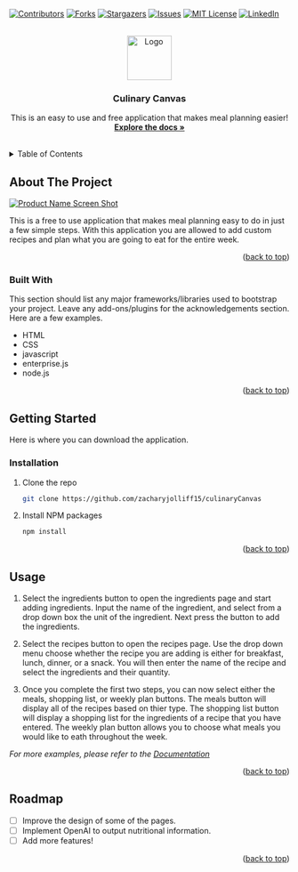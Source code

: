 <a name="readme-top"></a>

[![Contributors][contributors-shield]][contributors-url]
[![Forks][forks-shield]][forks-url]
[![Stargazers][stars-shield]][stars-url]
[![Issues][issues-shield]][issues-url]
[![MIT License][license-shield]][license-url]
[![LinkedIn][linkedin-shield]][linkedin-url]

<!-- PROJECT LOGO -->
<br />
<div align="center">
  <a href="https://github.com/othneildrew/Best-README-Template">
    <img src="images/logo.png" alt="Logo" width="80" height="80">
  </a>

  <h3 align="center">Culinary Canvas</h3>

  <p align="center">
    This is an easy to use and free application that makes meal planning easier!
    <br />
    <a href="https://github.com/zacharyjolliff15/culinaryCanvas"><strong>Explore the docs »</strong></a>
    <br />
    <br />
</div>



<!-- TABLE OF CONTENTS -->
<details>
  <summary>Table of Contents</summary>
  <ol>
    <li>
      <a href="#about-the-project">About The Project</a>
      <ul>
        <li><a href="#built-with">Built With</a></li>
      </ul>
    </li>
    <li>
      <a href="#getting-started">Getting Started</a>
      <ul>
        <li><a href="#installation">Installation</a></li>
      </ul>
    </li>
    <li><a href="#usage">Usage</a></li>
    <li><a href="#roadmap">Roadmap</a></li>
  </ol>
</details>



<!-- ABOUT THE PROJECT -->
## About The Project

[![Product Name Screen Shot][product-screenshot]](https://example.com)

This is a free to use application that makes meal planning easy to do in just a few simple steps. With this application you are allowed to add custom recipes and plan what you are going to eat for the entire week. 

    
<p align="right">(<a href="#readme-top">back to top</a>)</p>



### Built With

This section should list any major frameworks/libraries used to bootstrap your project. Leave any add-ons/plugins for the acknowledgements section. Here are a few examples.

* HTML
* CSS
* javascript
* enterprise.js
* node.js

<p align="right">(<a href="#readme-top">back to top</a>)</p>



<!-- GETTING STARTED -->
## Getting Started

Here is where you can download the application.

### Installation

1. Clone the repo
   ```sh
   git clone https://github.com/zacharyjolliff15/culinaryCanvas
   ```
2. Install NPM packages
   ```sh
   npm install
   ```
<p align="right">(<a href="#readme-top">back to top</a>)</p>



<!-- USAGE EXAMPLES -->
## Usage

1) Select the ingredients button to open the ingredients page and start adding ingredients. Input the name of the ingredient, and select from a drop down box the unit of the ingredient. Next press the button to add the ingredients.

2) Select the recipes button to open the recipes page. Use the drop down menu choose whether the recipe you are adding is either for breakfast, lunch, dinner, or a snack. You will then enter the name of the recipe and select the ingredients and their quantity.

3) Once you complete the first two steps, you can now select either the meals, shopping list, or weekly plan buttons. The meals button will display all of the recipes based on thier type. The shopping list button will display a shopping list for the ingredients of a recipe that you have entered. The weekly plan button allows you to choose what meals you would like to eath throughout the week.

_For more examples, please refer to the [Documentation](https://github.com/zacharyjolliff15/culinaryCanvas)_

<p align="right">(<a href="#readme-top">back to top</a>)</p>



<!-- ROADMAP -->
## Roadmap

- [ ] Improve the design of some of the pages.
- [ ] Implement OpenAI to output nutritional information.
- [ ] Add more features!

<p align="right">(<a href="#readme-top">back to top</a>)</p>


<!-- MARKDOWN LINKS & IMAGES -->
<!-- https://www.markdownguide.org/basic-syntax/#reference-style-links -->
[contributors-shield]: https://img.shields.io/github/contributors/othneildrew/Best-README-Template.svg?style=for-the-badge
[contributors-url]: https://github.com/othneildrew/Best-README-Template/graphs/contributors
[forks-shield]: https://img.shields.io/github/forks/othneildrew/Best-README-Template.svg?style=for-the-badge
[forks-url]: https://github.com/othneildrew/Best-README-Template/network/members
[stars-shield]: https://img.shields.io/github/stars/othneildrew/Best-README-Template.svg?style=for-the-badge
[stars-url]: https://github.com/othneildrew/Best-README-Template/stargazers
[issues-shield]: https://img.shields.io/github/issues/othneildrew/Best-README-Template.svg?style=for-the-badge
[issues-url]: https://github.com/othneildrew/Best-README-Template/issues
[license-shield]: https://img.shields.io/github/license/othneildrew/Best-README-Template.svg?style=for-the-badge
[license-url]: https://github.com/othneildrew/Best-README-Template/blob/master/LICENSE.txt
[linkedin-shield]: https://img.shields.io/badge/-LinkedIn-black.svg?style=for-the-badge&logo=linkedin&colorB=555
[linkedin-url]: https://linkedin.com/in/othneildrew
[product-screenshot]: images/screenshot.png
[Next.js]: https://img.shields.io/badge/next.js-000000?style=for-the-badge&logo=nextdotjs&logoColor=white
[Next-url]: https://nextjs.org/
[React.js]: https://img.shields.io/badge/React-20232A?style=for-the-badge&logo=react&logoColor=61DAFB
[React-url]: https://reactjs.org/
[Vue.js]: https://img.shields.io/badge/Vue.js-35495E?style=for-the-badge&logo=vuedotjs&logoColor=4FC08D
[Vue-url]: https://vuejs.org/
[Angular.io]: https://img.shields.io/badge/Angular-DD0031?style=for-the-badge&logo=angular&logoColor=white
[Angular-url]: https://angular.io/
[Svelte.dev]: https://img.shields.io/badge/Svelte-4A4A55?style=for-the-badge&logo=svelte&logoColor=FF3E00
[Svelte-url]: https://svelte.dev/
[Laravel.com]: https://img.shields.io/badge/Laravel-FF2D20?style=for-the-badge&logo=laravel&logoColor=white
[Laravel-url]: https://laravel.com
[Bootstrap.com]: https://img.shields.io/badge/Bootstrap-563D7C?style=for-the-badge&logo=bootstrap&logoColor=white
[Bootstrap-url]: https://getbootstrap.com
[JQuery.com]: https://img.shields.io/badge/jQuery-0769AD?style=for-the-badge&logo=jquery&logoColor=white
[JQuery-url]: https://jquery.com 
